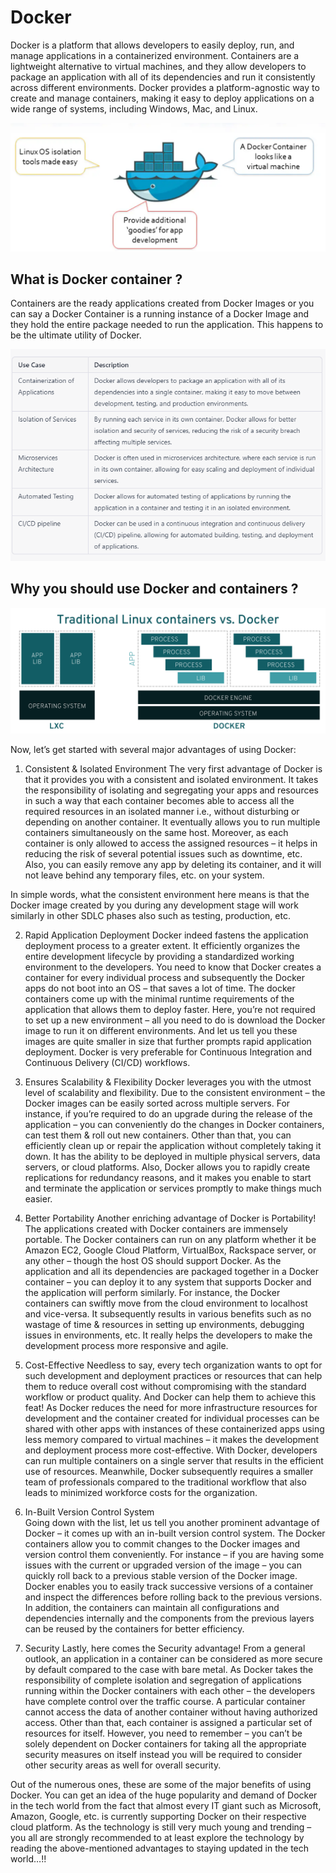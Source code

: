 # Docker 
Docker is a platform that allows developers to easily deploy, run, and manage applications in a containerized environment. Containers are a lightweight alternative to virtual machines, and they allow developers to package an application with all of its dependencies and run it consistently across different environments. Docker provides a platform-agnostic way to create and manage containers, making it easy to deploy applications on a wide range of systems, including Windows, Mac, and Linux.

![](Images/docker18.png)

## What is Docker container ?
Containers are the ready applications created from Docker Images or you can say a Docker Container is a running instance of a Docker Image and they hold the entire package needed to run the application. This happens to be the ultimate utility of Docker.

![](Images/docker19.png)


## Why you should use Docker and containers ?

![](Images/docker17.png)

Now, let’s get started with several major advantages of using Docker:

1. Consistent & Isolated Environment
The very first advantage of Docker is that it provides you with a consistent and isolated environment. It takes the responsibility of isolating and segregating your apps and resources in such a way that each container becomes able to access all the required resources in an isolated manner i.e., without disturbing or depending on another container. It eventually allows you to run multiple containers simultaneously on the same host. Moreover, as each container is only allowed to access the assigned resources – it helps in reducing the risk of several potential issues such as downtime, etc. Also, you can easily remove any app by deleting its container, and it will not leave behind any temporary files, etc. on your system.

In simple words, what the consistent environment here means is that the Docker image created by you during any development stage will work similarly in other SDLC phases also such as testing, production, etc.  

2. Rapid Application Deployment
Docker indeed fastens the application deployment process to a greater extent. It efficiently organizes the entire development lifecycle by providing a standardized working environment to the developers. You need to know that Docker creates a container for every individual process and subsequently the Docker apps do not boot into an OS – that saves a lot of time. The docker containers come up with the minimal runtime requirements of the application that allows them to deploy faster. Here, you’re not required to set up a new environment – all you need to do is download the Docker image to run it on different environments. And let us tell you these images are quite smaller in size that further prompts rapid application deployment. Docker is very preferable for Continuous Integration and Continuous Delivery (CI/CD) workflows.  

3. Ensures Scalability & Flexibility
Docker leverages you with the utmost level of scalability and flexibility. Due to the consistent environment – the Docker images can be easily sorted across multiple servers. For instance, if you’re required to do an upgrade during the release of the application – you can conveniently do the changes in Docker containers, can test them & roll out new containers. Other than that, you can efficiently clean up or repair the application without completely taking it down. It has the ability to be deployed in multiple physical servers, data servers, or cloud platforms. Also, Docker allows you to rapidly create replications for redundancy reasons, and it makes you enable to start and terminate the application or services promptly to make things much easier.

4. Better Portability
Another enriching advantage of Docker is Portability! The applications created with Docker containers are immensely portable. The Docker containers can run on any platform whether it be Amazon EC2, Google Cloud Platform, VirtualBox, Rackspace server, or any other – though the host OS should support Docker. As the application and all its dependencies are packaged together in a Docker container – you can deploy it to any system that supports Docker and the application will perform similarly. For instance, the Docker containers can swiftly move from the cloud environment to localhost and vice-versa. It subsequently results in various benefits such as no wastage of time & resources in setting up environments, debugging issues in environments, etc. It really helps the developers to make the development process more responsive and agile.

5. Cost-Effective
Needless to say, every tech organization wants to opt for such development and deployment practices or resources that can help them to reduce overall cost without compromising with the standard workflow or product quality. And Docker can help them to achieve this feat! As Docker reduces the need for more infrastructure resources for development and the container created for individual processes can be shared with other apps with instances of these containerized apps using less memory compared to virtual machines – it makes the development and deployment process more cost-effective. With Docker, developers can run multiple containers on a single server that results in the efficient use of resources. Meanwhile, Docker subsequently requires a smaller team of professionals compared to the traditional workflow that also leads to minimized workforce costs for the organization.

6. In-Built Version Control System  
Going down with the list, let us tell you another prominent advantage of Docker – it comes up with an in-built version control system. The Docker containers allow you to commit changes to the Docker images and version control them conveniently. For instance – if you are having some issues with the current or upgraded version of the image – you can quickly roll back to a previous stable version of the Docker image. Docker enables you to easily track successive versions of a container and inspect the differences before rolling back to the previous versions. In addition, the containers can maintain all configurations and dependencies internally and the components from the previous layers can be reused by the containers for better efficiency.

7. Security
Lastly, here comes the Security advantage! From a general outlook, an application in a container can be considered as more secure by default compared to the case with bare metal. As Docker takes the responsibility of complete isolation and segregation of applications running within the Docker containers with each other – the developers have complete control over the traffic course. A particular container cannot access the data of another container without having authorized access. Other than that, each container is assigned a particular set of resources for itself. However, you need to remember – you can’t be solely dependent on Docker containers for taking all the appropriate security measures on itself instead you will be required to consider other security areas as well for overall security.  

Out of the numerous ones, these are some of the major benefits of using Docker. You can get an idea of the huge popularity and demand of Docker in the tech world from the fact that almost every IT giant such as Microsoft, Amazon, Google, etc. is currently supporting Docker on their respective cloud platform. As the technology is still very much young and trending – you all are strongly recommended to at least explore the technology by reading the above-mentioned advantages to staying updated in the tech world…!!